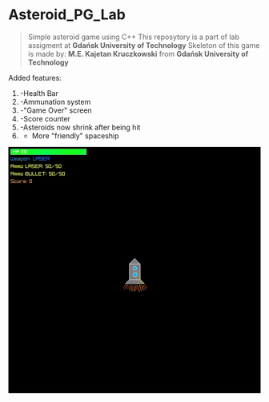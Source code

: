 # Asteroid_PG_Lab
>Simple asteroid game using C++
>This reposytory is a part of lab assigment at **Gdańsk University of Technology**
>Skeleton of this game is made by:
>**M.E. Kajetan Kruczkowski** from **Gdańsk University of Technology** 


Added features:
1. -Health Bar
2. -Ammunation system
3. -"Game Over" screen
4. -Score counter
5. -Asteroids now shrink after being hit
5. - More "friendly" spaceship




![przykład działania](asteroidy.gif)
